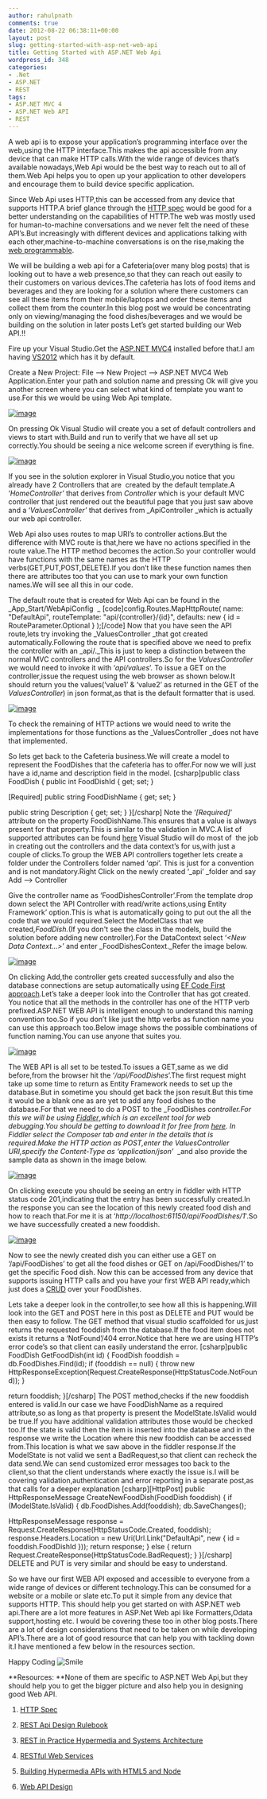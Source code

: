 ```yaml
---
author: rahulpnath
comments: true
date: 2012-08-22 06:38:11+00:00
layout: post
slug: getting-started-with-asp-net-web-api
title: Getting Started with ASP.NET Web Api
wordpress_id: 348
categories:
- .Net
- ASP.NET
- REST
tags:
- ASP.NET MVC 4
- ASP.NET Web API
- REST
---
```


A web api is to expose your application’s programming interface over the web,using the HTTP interface.This makes the api accessible from any device that can make HTTP calls.With the wide range of devices that’s available nowadays,Web Api would be the best way to reach out to all of them.Web Api helps you to open up your application to other developers and encourage them to build device specific application.

Since Web Api uses HTTP,this can be accessed from any device that supports HTTP.A brief glance through the [HTTP spec](http://www.w3.org/Protocols/HTTP/1.1/rfc2616.pdf) would be good for a better understanding on the capabilities of HTTP.The web was mostly used for human-to-machine conversations and we never felt the need of these API’s.But increasingly with different devices and applications talking with each other,machine-to-machine conversations is on the rise,making the [web programmable](http://www.programmableweb.com/).

We will be building a web api for a Cafeteria(over many blog posts) that is looking out to have a web presence,so that they can reach out easily to their customers on various devices.The cafeteria has lots of food items and beverages and they are looking for a solution where there customers can see all these items from their mobile/laptops and order these items and collect them from the counter.In this blog post we would be concentrating only on viewing/managing the food dishes/beverages and we would be building on the solution in later posts
Let’s get started building our Web API.!!

Fire up your Visual Studio.Get the [ASP.NET MVC4](http://www.asp.net/mvc/mvc4) installed before that.I am having [VS2012](http://www.microsoft.com/visualstudio/11/en-us) which has it by default.

Create a New Project: File –> New Project –> ASP.NET MVC4 Web Application.Enter your path and solution name and pressing Ok will give you another screen where you can select what kind of template you want to use.For this we would be using Web Api template.

[![image](http://rahulpnath.files.wordpress.com/2012/08/image_thumb.png)](http://rahulpnath.files.wordpress.com/2012/08/image.png)

On pressing Ok Visual Studio will create you a set of default controllers and views to start with.Build and run to verify that we have all set up correctly.You should be seeing a nice welcome screen if everything is fine.

[![image](http://rahulpnath.files.wordpress.com/2012/08/image_thumb1.png)](http://rahulpnath.files.wordpress.com/2012/08/image1.png)

If you see in the solution explorer in Visual Studio,you notice that you already have 2 Controllers that are  created by the default template.A ‘_HomeController’_ that derives from _Controller_ which is your default MVC controller that just rendered out the beautiful page that you just saw above and a ‘_ValuesController’_ that derives from _ApiController _which is actually our web api controller.

Web Api also uses routes to map URI’s to controller actions.But the difference with MVC route is that,here we have no actions specified in the route value.The HTTP method becomes the action.So your controller would have functions with the same names as the HTTP verbs(GET,PUT,POST,DELETE).If you don’t like these function names then there are attributes too that you can use to mark your own function names.We will see all this in our code.

The default route that is created for Web Api can be found in the _App_Start/WebApiConfig  _
[code]config.Routes.MapHttpRoute(
name: "DefaultApi",
routeTemplate: "api/{controller}/{id}",
defaults: new { id = RouteParameter.Optional }
);[/code]
Now that you have seen the API route,lets try invoking the _ValuesController _that got created automatically.Following the route that is specified above we need to prefix the controller with an _api/._This is just to keep a distinction between the normal MVC controllers and the API controllers.So for the _ValuesController_ we would need to invoke it with ‘_api/values_’.
To issue a GET on the controller,issue the request using the web browser as shown below.It should return you the values(‘value1’ & ‘value2’ as returned in the GET of the _ValuesController_) in json format,as that is the default formatter that is used.

[![image](http://rahulpnath.files.wordpress.com/2012/08/image_thumb2.png)](http://rahulpnath.files.wordpress.com/2012/08/image2.png)

To check the remaining of HTTP actions we would need to write the implementations for those functions as the _ValuesController _does not have that implemented.

So lets get back to the Cafeteria business.We will create a model to represent the FoodDishes that the cafeteria has to offer.For now we will just have a id,name and description field in the model.
[csharp]public class FoodDish
{
public int FoodDishId { get; set; }

[Required]
public string FoodDishName { get; set; }

public string Description { get; set; }
}[/csharp]
Note the ‘_[Required]_’ attribute on the property FoodDishName.This ensures that a value is always present for that property.This is similar to the validation in MVC.A list of supported attributes can be found [here](http://msdn.microsoft.com/en-us/library/system.componentmodel.dataannotations.aspx)
Visual Studio will do most of  the job in creating out the controllers and the data context’s for us,with just a couple of clicks.To group the WEB API controllers together lets create a folder under the Controllers folder named ‘_api_’. This is just for a convention and is not mandatory.Right Click on the newly created ‘_api’ _folder and say Add –> Controller

Give the controller name as ‘FoodDishesController’.From the template drop down select the ‘API Controller with read/write actions,using Entity Framework’ option.This is what is automatically going to put out the all the code that we would required.Select the ModelClass that we created,_FoodDish._(If you don't see the class in the models, build the solution before adding new controller).For the DataContext select ‘_<New Data Context…>_’ and enter _FoodDishesContext._Refer the image below.

[![image](http://rahulpnath.files.wordpress.com/2012/08/image_thumb3.png)](http://rahulpnath.files.wordpress.com/2012/08/image3.png)

On clicking Add,the controller gets created successfully and also the database connections are setup automatically using [EF Code First approach](http://weblogs.asp.net/scottgu/archive/2010/07/16/code-first-development-with-entity-framework-4.aspx).Let’s take a deeper look into the Controller that has got created.
You notice that all the methods in the controller has one of the HTTP verb prefixed.ASP.NET WEB API is intelligent enough to understand this naming convention too.So if you don’t like just the http verbs as function name you can use this approach too.Below image shows the possible combinations of function naming.You can use anyone that suites you.

[![image](http://rahulpnath.files.wordpress.com/2012/08/image_thumb4.png)](http://rahulpnath.files.wordpress.com/2012/08/image4.png)

The WEB API is all set to be tested.To issues a GET,same as we did before,from the browser hit the ‘_/api/FoodDishes_’.The first request might take up some time to return as Entity Framework needs to set up the database.But in sometime you should get back the json result.But this time it would be a blank one as are yet to add any food dishes to the database.For that we need to do a POST to the _FoodDishes _controller.For this we will be using [_Fiddler_](http://www.fiddler2.com/fiddler2/)_,_which is an excellent tool for web debugging.You should be getting to download it for free from [here](http://www.fiddler2.com/fiddler2/version.asp).
In Fiddler select the Composer tab and enter in the details that is required.Make the HTTP action as POST,enter the ValuesController URI,specify the _Content-Type_ as ‘_application/json_’_  _and also provide the sample data as shown in the image below.

[![image](http://rahulpnath.files.wordpress.com/2012/08/image_thumb5.png)](http://rahulpnath.files.wordpress.com/2012/08/image5.png)

On clicking execute you should be seeing an entry in fiddler with HTTP status code 201,indicating that the entry has been successfully created.In the response you can see the location of this newly created food dish and how to reach that.For me it is at ‘_http://localhost:61150/api/FoodDishes/1_'.So we have successfully created a new fooddish.

[![image](http://rahulpnath.files.wordpress.com/2012/08/image_thumb6.png)](http://rahulpnath.files.wordpress.com/2012/08/image6.png)

Now to see the newly created dish you can either use a GET on ‘/api/FoodDishes’ to get all the food dishes or GET on /api/FoodDishes/1’ to get the specific Food dish.
Now this can be accessed from any device that supports issuing HTTP calls and you have your first WEB API ready,which just does a [CRUD](http://en.wikipedia.org/wiki/Create,_read,_update_and_delete) over your FoodDishes.

Lets take a deeper look in the controller,to see how all this is happening.Will look into the GET and POST here in this post as DELETE and PUT would be then easy to follow.
The GET method that visual studio scaffolded for us,just returns the requested fooddish from the database.If the food item does not exists it returns a ‘NotFound’/404 error.Notice that here we are using HTTP’s error code’s so that client can easily understand the error.
[csharp]public FoodDish GetFoodDish(int id)
{
FoodDish fooddish = db.FoodDishes.Find(id);
if (fooddish == null)
{
throw new HttpResponseException(Request.CreateResponse(HttpStatusCode.NotFound));
}

return fooddish;
}[/csharp]
The POST method,checks if the new fooddish entered is valid.In our case we have FoodDishName as a required attribute,so as long as that property is present the ModelState.IsValid would be true.If you have additional validation attributes those would be checked too.If the state is valid then the item is inserted into the database and in the response we write the Location where this new fooddish can be accessed from.This location is what we saw above in the fiddler response.If the ModelState is not valid we sent a BadRequest,so that client can recheck the data send.We can send customized error messages too back to the client,so that the client understands where exactly the issue is.I will be covering validation,authentication and error reporting in a separate post,as that calls for a deeper explanation
[csharp][HttpPost]
public HttpResponseMessage CreateNewFoodDish(FoodDish fooddish)
{
if (ModelState.IsValid)
{
db.FoodDishes.Add(fooddish);
db.SaveChanges();

HttpResponseMessage response = Request.CreateResponse(HttpStatusCode.Created, fooddish);
response.Headers.Location = new Uri(Url.Link("DefaultApi", new { id = fooddish.FoodDishId }));
return response;
}
else
{
return Request.CreateResponse(HttpStatusCode.BadRequest);
}
}[/csharp]
DELETE and PUT is very similar and should be easy to understand.

So we have our first WEB API exposed and accessible to everyone from a wide range of devices or different technology.This can be consumed for a website or a mobile or slate etc.To put it simple from any device that supports HTTP.
This should help you get started on with ASP.NET web api.There are a lot more features in ASP.Net Web api like Formatters,Odata support,hosting etc. I would be covering these too in other blog posts.There are a lot of design considerations that need to be taken on while developing API’s.There are a lot of good resource that can help you with tackling down it.I have mentioned a few below in the resources section.

Happy Coding ![Smile](http://rahulpnath.files.wordpress.com/2012/08/wlemoticon-smile.png)

**Resources:
**None of them are specific to ASP.NET Web Api,but they should help you to get the bigger picture and also help you in designing good Web API.

1. [HTTP Spec](http://www.w3.org/Protocols/HTTP/1.1/rfc2616.pdf)

2. [REST Api Design Rulebook](http://shop.oreilly.com/product/0636920021575.do)

3. [REST in Practice Hypermedia and Systems Architecture](http://shop.oreilly.com/product/9780596805838.do)

4. [RESTful Web Services](http://shop.oreilly.com/product/9780596529260.do)

5. [Building Hypermedia APIs with HTML5 and Node](http://shop.oreilly.com/product/0636920020530.do)

6. [Web API Design](http://info.apigee.com/Portals/62317/docs/web%20api.pdf)
